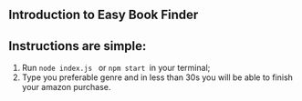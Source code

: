 ## Introduction to Easy Book Finder

## Instructions are simple:

1. Run ```node index.js ``` or ```npm start ```in your terminal;
2. Type you preferable genre and in less than 30s you will be able to finish your amazon purchase.


